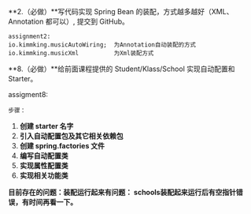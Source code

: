 **2.（必做）**写代码实现 Spring Bean 的装配，方式越多越好（XML、Annotation 都可以）, 提交到 GitHub。

```plain
assignment2: 
io.kimmking.musicAutoWiring;  为Annotation自动装配的方式
io.kimmking.musicXml          为Xml装配方式
```


**8.（必做）**给前面课程提供的 Student/Klass/School 实现自动配置和 Starter。

   assigment8:

    步骤：

1. **创建 starter 名字**
2. **引入自动配置包及其它相关依赖包**
3. **创建 spring.factories 文件**
4. **编写自动配置类**
5. **实现属性配置类**
6. **实现相关功能类**

**目前存在的问题：装配运行起来有问题： schools装配起来运行后有空指针错误，有时间再看一下。**

       

               

